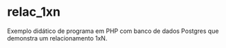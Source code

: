 # relac_1xn
Exemplo didático de programa em PHP com banco de dados Postgres que demonstra um relacionamento 1xN.

